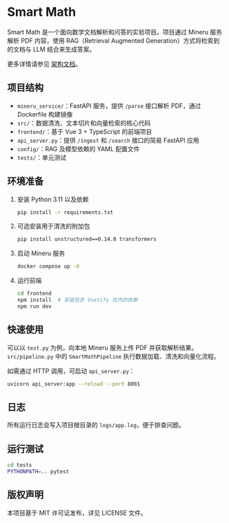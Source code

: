 # Smart Math

Smart Math 是一个面向数学文档解析和问答的实验项目。项目通过 Mineru 服务解析 PDF 内容，使用 RAG（Retrieval Augmented Generation）方式将检索到的文档与 LLM 结合来生成答案。

更多详情请参见 [架构文档](docs/architecture.md)。

## 项目结构
- `mineru_service/`：FastAPI 服务，提供 `/parse` 接口解析 PDF，通过 Dockerfile 构建镜像
- `src/`：数据清洗、文本切片和向量检索的核心代码
- `frontend/`：基于 Vue 3 + TypeScript 的前端项目
- `api_server.py`：提供 `/ingest` 和 `/search` 接口的简易 FastAPI 应用
- `config/`：RAG 及模型依赖的 YAML 配置文件
- `tests/`：单元测试

## 环境准备
1. 安装 Python 3.11 以及依赖
   ```bash
   pip install -r requirements.txt
   ```
2. 可选安装用于清洗的附加包
   ```bash
   pip install unstructured==0.14.0 transformers
   ```
3. 启动 Mineru 服务
   ```bash
   docker compose up -d
   ```
4. 运行前端
   ```bash
   cd frontend
   npm install  # 安装包含 Vuetify 在内的依赖
   npm run dev
   ```

## 快速使用
可以以 `test.py` 为例，向本地 Mineru 服务上传 PDF 并获取解析结果。`src/pipeline.py` 中的 `SmartMathPipeline` 执行数据加载、清洗和向量化流程。

如需通过 HTTP 调用，可启动 `api_server.py`：
```bash
uvicorn api_server:app --reload --port 8001
```

## 日志
所有运行日志会写入项目根目录的 `logs/app.log`，便于排查问题。

## 运行测试
```bash
cd tests
PYTHONPATH=.. pytest
```

## 版权声明
本项目基于 MIT 许可证发布，详见 LICENSE 文件。
